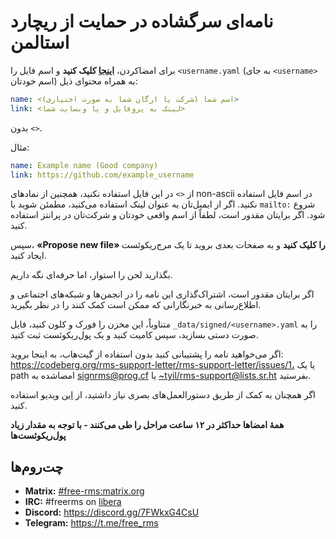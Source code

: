 # نامه‌ای سرگشاده در حمایت از ریچارد استالمن

برای امضاکردن، **[اینجا](https://github.com/rms-support-letter/rms-support-letter.github.io/new/master/_data/signed) کلیک کنید** و اسم فایل را `<username.yaml` (به جای `<username>` اسم خودتان) به همراه محتوای ذیل:

```yaml
name: <اسم شما (شرکت یا ارگان شما به صورت اختیاری)>
link: <لینک به پروفایل و یا وبسایت شما>
```

بدون `<>`.

مثال:
```yaml
name: Example name (Good company)
link: https://github.com/example_username
```

از `<>` در این فایل استفاده نکنید، همچنین از نمادهای non-ascii در اسم فایل استفاده نکنید.
اگر از ایمیل‌تان به عنوان لینک استفاده می‌کنید، مطمئن شوید با `mailto:` شروع شود.
اگر برایتان مقدور است، لطفاً از اسم واقعی خودتان و شرکت‌تان در پرانتز استفاده کنید.

سپس، **«Propose new file» را کلیک کنید** و به صفحات بعدی بروید تا یک مرج‌ریکوئست ایجاد کنید.

بگذارید لحن را استوار، اما حرفه‌ای نگه داریم.

اگر برایتان مقدور است، اشتراک‌گذاری این نامه را در انجمن‌ها و شبکه‌های اجتماعی و اطلاع‌رسانی به خبرنگارانی که ممکن است کمک کنند را در نظر بگیرید.

متناوباً، این مخزن را فورک و کلون کنید، فایل `_data/signed/<username>.yaml` را به صورت دستی بسازید، سپس کامیت کنید و یک پول‌ریکوئست ثبت کنید.

اگر می‌خواهید نامه را پشتیبانی کنید بدون استفاده از گیت‌هاب، به اینجا بروید: https://codeberg.org/rms-support-letter/rms-support-letter/issues/1،
یا یک path امضاشده به [signrms@prog.cf](mailto:signrms@prog.cf) یا [~tyil/rms-support@lists.sr.ht](mailto:~tyil/rms-support@lists.sr.ht) بفرستید.

اگر همچنان به کمک از طریق دستورالعمل‌های بصری نیاز داشتید، از [این](https://invidious.snopyta.org/watch?v=1lz5S5oS8CU) ویدیو استفاده کنید.

**همهٔ امضاها حداکثر در ۱۲ ساعت مراحل را طی می‌کنند - با توجه به مقدار زیاد پول‌ریکوئست‌ها**

## چت‌روم‌ها

- **Matrix:** [#free-rms:matrix.org](https://matrix.to/#/#free-rms:matrix.org)
- **IRC:** #freerms on [libera](https://libera.chat)
- **Discord:** https://discord.gg/7FWkxG4CsU
- **Telegram:** https://t.me/free_rms
